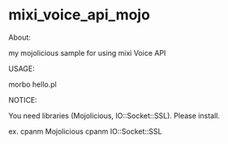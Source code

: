 mixi_voice_api_mojo
====

About:

my mojolicious sample for using mixi Voice API


USAGE:

morbo hello.pl


NOTICE:

You need libraries (Mojolicious, IO::Socket::SSL).
Please install.

ex. cpanm Mojolicious
    cpanm IO::Socket::SSL

